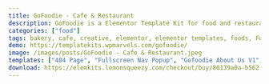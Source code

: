 ```yaml
---
title: GoFoodie - Cafe & Restaurant
description: GoFoodie is a Elementor Template Kit for food and restaurant businesses with 10+ pre-designed pages. This kit has been optimized for use with the free Hello Elementor theme but may be used with most themes that support Elementor.
categories: ["food"]
tags: bakery, cafe, creative, elementor, elementor templates, foods, Foods and Drinks, recipes, resort templates, responsive, restaurant, restaurant bar, restaurant food, template, template kits
demo: https://templatekits.wpmarvels.com/gofoodie/
image: /images/posts/GoFoodie - Cafe & Restaurant.jpeg
templates: ["404 Page", "Fullscreen Nav Popup", "Gofoodie About Us V1", "Gofoodie About Us V2", "Gofoodie Blog Single", "Gofoodie Blog", "Gofoodie Contact", "Gofoodie Events", "Gofoodie Footer V1", "Gofoodie Footer V2", "Gofoodie Gallery", "Gofoodie Header V1", "Gofoodie Header V2", "Gofoodie Home V1", "Gofoodie Home V2", "Gofoodie Menu V1", "Gofoodie Menu V2", "Gofoodie Menu V3", "Offer Popup"]
download: https://elemkits.lemonsqueezy.com/checkout/buy/80139a0a-b562-44d1-9e55-e01ae87bee95
---
```

